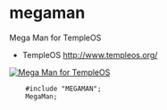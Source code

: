 # megaman
Mega Man for TempleOS

* TempleOS    http://www.templeos.org/

[![Mega Man for TempleOS](http://i.imgur.com/HZvxKcE.png)](https://www.youtube.com/watch?v=YFSMFMnxREU)

```
    #include "MEGAMAN";
    MegaMan;
```

